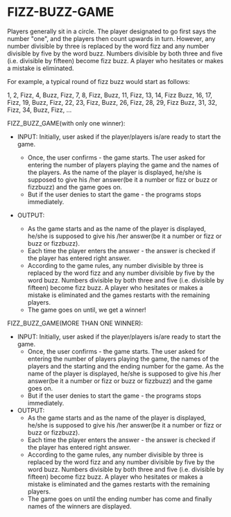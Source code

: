 # FIZZ-BUZZ-GAME
Players generally sit in a circle. The player designated to go first says the number "one", and the players then count upwards in turn. However, any number divisible by three is replaced by the word fizz and any number divisible by five by the word buzz. Numbers divisible by both three and five (i.e. divisible by fifteen) become fizz buzz. A player who hesitates or makes a mistake is eliminated.

For example, a typical round of fizz buzz would start as follows:

1, 2, Fizz, 4, Buzz, Fizz, 7, 8, Fizz, Buzz, 11, Fizz, 13, 14, Fizz Buzz, 16, 17, Fizz, 19, Buzz, Fizz, 22, 23, Fizz, Buzz, 26, Fizz, 28, 29, Fizz Buzz, 31, 32, Fizz, 34, Buzz, Fizz, ...

FIZZ_BUZZ_GAME(with only one winner):
- INPUT:
  Initially, user asked if the player/players is/are ready to start the game.
  - Once, the user confirms - the game starts. The user asked for entering the number of players playing the game and the names of the players. As the name of the player is displayed, he/she is supposed to give his /her answer(be it a number or fizz or buzz or fizzbuzz) and the game goes on.
  - But if the user denies to start the game - the programs stops immediately.

- OUTPUT:
  - As the game starts and as the name of the player is displayed, he/she is supposed to give his /her answer(be it a number or fizz or buzz or fizzbuzz).
  - Each time the player enters the answer - the answer is checked if the player has entered right answer.
  - According to the game rules, any number divisible by three is replaced by the word fizz and any number divisible by five by the word buzz. Numbers divisible by both three and five (i.e. divisible by fifteen) become fizz buzz. A player who hesitates or makes a mistake is eliminated and the games restarts with the remaining players.
  - The game goes on until, we get a winner!

FIZZ_BUZZ_GAME(MORE THAN ONE WINNER):
- INPUT:
  Initially, user asked if the player/players is/are ready to start the game.
  - Once, the user confirms - the game starts. The user asked for entering the number of players playing the game, the names of the players and the starting and the ending number for the game. As the name of the player is displayed, he/she is supposed to give his /her answer(be it a number or fizz or buzz or fizzbuzz) and the game goes on.
  - But if the user denies to start the game - the programs stops immediately.
- OUTPUT:
  - As the game starts and as the name of the player is displayed, he/she is supposed to give his /her answer(be it a number or fizz or buzz or fizzbuzz).
  - Each time the player enters the answer - the answer is checked if the player has entered right answer.
  - According to the game rules, any number divisible by three is replaced by the word fizz and any number divisible by five by the word buzz. Numbers divisible by both three and five (i.e. divisible by fifteen) become fizz buzz. A player who hesitates or makes a mistake is eliminated and the games restarts with the remaining players.
  - The game goes on until the ending number has come and finally names of the winners are displayed.
